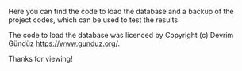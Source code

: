 Here you can find the code to load the database and a backup of the project codes, which can be used to test the results.

The code to load the database was licenced by Copyright (c) Devrim Gündüz <https://www.gunduz.org/>.

Thanks for viewing!
